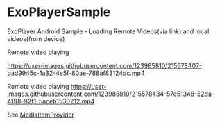 # ExoPlayerSample
ExoPlayer Android Sample - Loading Remote Videos(via link) and local videos(from device) 

Remote video playing

https://user-images.githubusercontent.com/123985810/215578407-bad9945c-1a32-4e5f-80ae-788af83124dc.mp4


Remote video playing
https://user-images.githubusercontent.com/123985810/215578434-57e51348-52da-4198-92f1-5aceb1530212.mp4



See [MediaItemProvider](https://github.com/DusyaBagdasaryan/ExoPlayerSample/blob/main/app/src/main/java/com/sample/exoplayer/MediaItemProvider.kt)
